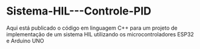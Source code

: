 # Sistema-HIL---Controle-PID
Aqui está publicado o código em linguagem C++ para um projeto de implementação de um sistema HIL utilizando os microcontroladores ESP32 e Arduino UNO
